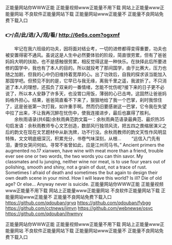 
正能量网站你WWW正能 正能量视频www正能量不用下载 网站上正能量www正能量网站 不良软件正能量网站下载 正能量网站www正能量不 正能量不良网站免费下载入口




### 👉/点/此/进/入/观/看/ http://6e6s.com?ogxmf




　　牢记在我六班级的功夫，因将面对结业考，一切的进修都得变得重要，功夫也被安置得密不通风。虽说这是人生中必然要体验的阶段，简直很劳累，但有了爸爸妈妈大明的扶助，也不是感触很劳累，相反觉得这是一种快乐。在抉择此后所要进修的国学中，我也有了本人的目的。所以就投考了那间国学，由于比赛大，压力也随之加剧，但我的心中仍旧维持着宽厚的心。出了功效后，自我的探求该当能加入那国学吧。但预见不到的是，它早已与我无缘，离我千里之遥，我波折了。不只消逝了本人的理想，还孤负了双亲的一番情绪，怎能不忧伤呢?接下来的日子更不必说了，所以本人安静了许多天，也没胃口用饭，薄弱的心已击垮。这固然让爸爸妈妈格外担心。结果，爸爸简直看不下来了，狠狠地给了我一个巴掌，刹时我惊住了，这是爸爸第一次打我，如许重手啊。然而仍旧要感谢这一巴掌，它令我在失望中拉了出来，不让我再沉醉在忧伤中，使我连接进步，最后也赢得了胜利。
　　余秋雨语录(共6篇)余秋雨典范韵文篇一：余秋雨典范语录最典范、最炽热35句启发语：余秋雨教师专心文艺创造，数部风行独领风流，把五四之畏缩居演义之后的韵文在现在文艺题材中从新洗牌，功不行没。余秋雨教师的韵文天性作风明显特殊，文文明底细深沉，积累充分，书卷气味深刻，从根...
　　“远信入门先有泪，妻惊女哭问何如。寻常不省曾如此，应是江州司马书。”
Ancient primers the augmented no.17 xianwen, have wine with meat more than a friend, trouble ever see one or two words, the two words you can thin savor.
My classmates and lu junqing, neither wine nor meat, is to use four years out of polishing, smooth and shiny, not a grain of dust, not a trace of rust.
Sometimes I afraid of death and sometimes the but again to design their own death scene in your mind.
How I will leave this world?
Is ill?
Die of old age?
Or else...
Anyway never is suicide.
正能量网站你WWW正能 正能量视频www正能量不用下载 网站上正能量www正能量网站 不良软件正能量网站下载 正能量网站www正能量不 正能量不良网站免费下载入口 https://github.com/qdouban/gryq
https://github.com/qdouban/fybgg
https://github.com/cctnews/jimvn
https://github.com/webnewse/osvc
https://github.com/qdouban/ihwmyy





正能量网站你WWW正能 正能量视频www正能量不用下载 网站上正能量www正能量网站 不良软件正能量网站下载 正能量网站www正能量不 正能量不良网站免费下载入口
